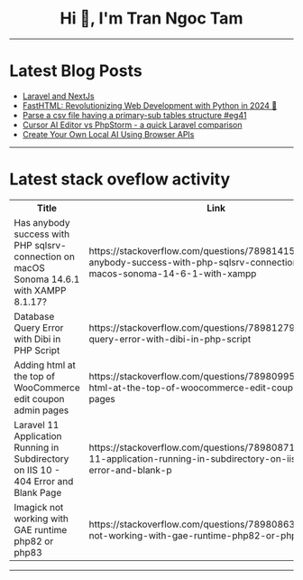 <h1 align="center">Hi 👋, I'm Tran Ngoc Tam</h1>

---

# Latest Blog Posts 
<!-- BLOG-POST-LIST:START -->
- [Laravel and NextJs](https://dev.to/arfn/laravel-and-nextjs-5fk8)
- [FastHTML: Revolutionizing Web Development with Python in 2024 🚀](https://dev.to/info_generalhazedawn_a3d/fasthtml-revolutionizing-web-development-with-python-in-2024-l5h)
- [Parse a csv file having a primary-sub tables structure #eg41](https://dev.to/esproc_spl/parse-a-csv-file-having-a-primary-sub-tables-structure-eg41-507)
- [Cursor AI Editor vs PhpStorm - a quick Laravel comparison](https://dev.to/codewithcaen/cursor-ai-editor-vs-phpstorm-a-quick-laravel-comparison-25c4)
- [Create Your Own Local AI Using Browser APIs](https://dev.to/drumbler9/create-your-own-local-ai-using-browser-apis-2lje)
<!-- BLOG-POST-LIST:END -->

---

# Latest stack oveflow activity
<table>
  <tr><th>Title</th><th>Link</th></tr>
  <!-- STACKOVERFLOW:START --><tr><td>Has anybody success with PHP sqlsrv-connection on macOS Sonoma 14.6.1 with XAMPP 8.1.17?</td><td>https://stackoverflow.com/questions/78981415/has-anybody-success-with-php-sqlsrv-connection-on-macos-sonoma-14-6-1-with-xampp</td></tr><tr><td>Database Query Error with Dibi in PHP Script</td><td>https://stackoverflow.com/questions/78981279/database-query-error-with-dibi-in-php-script</td></tr><tr><td>Adding html at the top of WooCommerce edit coupon admin pages</td><td>https://stackoverflow.com/questions/78980995/adding-html-at-the-top-of-woocommerce-edit-coupon-admin-pages</td></tr><tr><td>Laravel 11 Application Running in Subdirectory on IIS 10 - 404 Error and Blank Page</td><td>https://stackoverflow.com/questions/78980871/laravel-11-application-running-in-subdirectory-on-iis-10-404-error-and-blank-p</td></tr><tr><td>Imagick not working with GAE runtime php82 or php83</td><td>https://stackoverflow.com/questions/78980863/imagick-not-working-with-gae-runtime-php82-or-php83</td></tr><!-- STACKOVERFLOW:END -->
</table>

---


